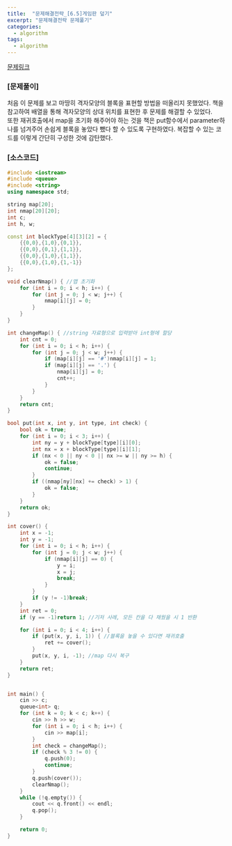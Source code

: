 ```yaml
---
title:  "문제해결전략_[6.5]게임판 덮기"
excerpt: "문제해결전략 문제풀기"
categories:
  - algorithm
tags:
  - algorithm
---
```

[문제링크](https://algospot.com/judge/problem/read/BOARDCOVER)
### [문제풀이]
처음 이 문제를 보고 마땅히 격자모양의 블록을 표현할 방법을 떠올리지 못했었다. 책을 참고하여 배열을 통해 격자모양의 상대 위치를 표현한 후 문제를 해결할 수 있었다.  
또한 재귀호출에서 map을 초기화 해주어야 하는 것을 책은 put함수에서 parameter하나를 넘겨주어 손쉽게 블록을 놓았다 뺐다 할 수 있도록 구현하였다. 복잡할 수 있는 코드를 이렇게 간단히 구성한 것에 감탄했다.   
### [소스코드]
~~~cpp
#include <iostream>
#include <queue>
#include <string>
using namespace std;

string map[20];
int nmap[20][20];
int c;
int h, w;

const int blockType[4][3][2] = {
	{{0,0},{1,0},{0,1}},
	{{0,0},{0,1},{1,1}},
	{{0,0},{1,0},{1,1}},
	{{0,0},{1,0},{1,-1}}
};

void clearNmap() { //맵 초기화
	for (int i = 0; i < h; i++) {
		for (int j = 0; j < w; j++) {
			nmap[i][j] = 0;
		}
	}
}

int changeMap() { //string 자료형으로 입력받아 int형에 할당
	int cnt = 0;
	for (int i = 0; i < h; i++) {
		for (int j = 0; j < w; j++) {
			if (map[i][j] == '#')nmap[i][j] = 1;
			if (map[i][j] == '.') {
				nmap[i][j] = 0;
				cnt++;
			}
		}
	}
	return cnt;
}

bool put(int x, int y, int type, int check) {
	bool ok = true;
	for (int i = 0; i < 3; i++) {
		int ny = y + blockType[type][i][0];
		int nx = x + blockType[type][i][1];
		if (nx < 0 || ny < 0 || nx >= w || ny >= h) {
			ok = false;
			continue;
		}
		if ((nmap[ny][nx] += check) > 1) {
			ok = false;
		}
	}
	return ok;
}

int cover() {
	int x = -1;
	int y = -1;
	for (int i = 0; i < h; i++) {
		for (int j = 0; j < w; j++) {
			if (nmap[i][j] == 0) {
				y = i;
				x = j;
				break;
			}
		}
		if (y != -1)break;
	}
	int ret = 0;
	if (y == -1)return 1; //기저 사례, 모든 칸을 다 채웠을 시 1 반환

	for (int i = 0; i < 4; i++) {
		if (put(x, y, i, 1)) { //블록을 놓을 수 있다면 재귀호출
			ret += cover();
		}
		put(x, y, i, -1); //map 다시 복구
	}
	return ret;
}


int main() {
	cin >> c;
	queue<int> q;
	for (int k = 0; k < c; k++) {
		cin >> h >> w;
		for (int i = 0; i < h; i++) {
			cin >> map[i];
		}
		int check = changeMap();
		if (check % 3 != 0) {
			q.push(0);
			continue;
		}
		q.push(cover());
		clearNmap();
	}
	while (!q.empty()) {
		cout << q.front() << endl;
		q.pop();
	}

	return 0;
}
~~~